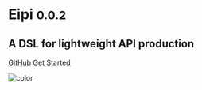<!-- cover page -->

# **Eipi** <small>0.0.2</small>

## A DSL for lightweight API production

[GitHub](https://github.com/am-eric-kweyunga/eipi/)
[Get Started](/docs/quickstart/learn.md)

<!-- coverpage background colour -->
![color](#f0f0f0)